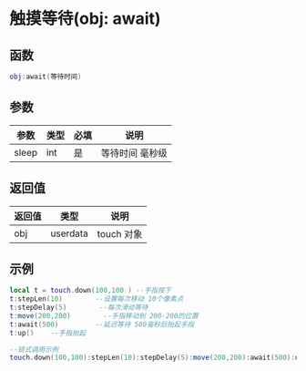 # 触摸等待(obj: await)

## 函数

```lua
obj:await(等待时间)
```

## 参数

| 参数    | 类型  | 必填 | 说明       |
| ----- | --- | -- | -------- |
| sleep | int | 是  | 等待时间 毫秒级 |

## 返回值

| 返回值 | 类型       | 说明       |
| --- | -------- | -------- |
| obj | userdata | touch 对象 |

## 示例

```lua
local t = touch.down(100,100 ) --手指按下
t:stepLen(10)        --设置每次移动 10个像素点
t:stepDelay(5)        --每次滑动等待
t:move(200,200)        --手指移动到 200-200的位置
t:await(500)         --延迟等待 500毫秒后抬起手指
t:up()    --手指抬起

--链式调用示例
touch.down(100,100):stepLen(10):stepDelay(5):move(200,200):await(500):up()    --和上方示例 同样的效果
```
